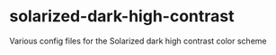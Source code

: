 # solarized-dark-high-contrast
Various config files for the Solarized dark high contrast color scheme
